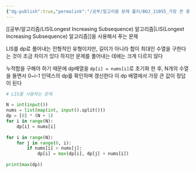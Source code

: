 ```yaml
---
{"dg-publish":true,"permalink":"/공부/알고리즘 문제 풀이/BOJ_11055_가장 큰 증가하는 부분 수열/","dgPassFrontmatter":true}
---
```


[[공부/알고리즘/LIS(Longest Increasing Subsequence) 알고리즘\|LIS(Longest Increasing Subsequence) 알고리즘]]을 사용해서 푸는 문제

LIS를 dp로 풀어내는 전형적인 유형이지만, 길이가 아니라 합이 최대인 수열을 구한다는 것이 조금 차이가 있다
하지만 문제를 풀어내는 데에는 크게 다르지 않다

누적합을 구해야 하기 때문에 dp배열을 `dp[i] = nums[i]`로 초기화 한 후,
N개의 수열을 돌면서 0~i-1 인덱스의 dp를 확인하며 갱신한다
이 dp 배열에서 가장 큰 값이 정답이 된다


```python
# LIS를 사용하는 문제  
  
N = int(input())  
nums = list(map(int, input().split()))  
dp = [0] * (N + 1)  
for i in range(N):  
    dp[i] = nums[i]  
  
for i in range(N):  
    for j in range(0, i):  
        if nums[i] > nums[j]:  
            dp[i] = max(dp[i], dp[j] + nums[i])  
  
print(max(dp))
```